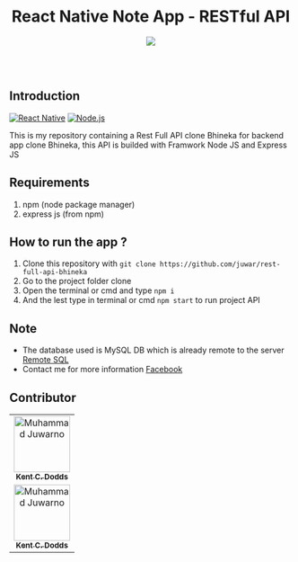 <h1 align='center'>React Native Note App - RESTful API</h1>

<p align='center'>
  <img src='https://smarttechies.files.wordpress.com/2015/10/node-express.png?w=605' />
  </a>
</p>

<br>
<br>

## Introduction
[![React Native](https://img.shields.io/badge/Express%20-4.17.1-blue.svg?style=rounded-square)](https://expressjs.com/)
[![Node.js](https://img.shields.io/badge/Node.js-v.11.15-green.svg?style=rounded-square)](https://nodejs.org/)

This is my repository containing a Rest Full API clone Bhineka for backend app clone Bhineka, this API is builded with Framwork Node JS and Express JS

## Requirements
1. npm (node package manager)
2. express js (from npm)

## How to run the app ?
1. Clone this repository with `git clone https://github.com/juwar/rest-full-api-bhineka`
2. Go to the project folder clone
3. Open the terminal or cmd and type `npm i`
4. And the lest type in terminal or cmd `npm start` to run project API

## Note
* The database used is MySQL DB which is already remote to the server [Remote SQL](https://remotemysql.com/)
* Contact me for more information [Facebook](https://www.facebook.com/login.php?next=https%3A%2F%2Fm.facebook.com%2Fmuhammad.juwar.9&refsrc=https%3A%2F%2Fm.facebook.com%2Fmuhammad.juwar.9&_rdr)

## Contributor
<table>
  <tr>
    <td align="center"><a href="https://github.com/juwar"><img src="https://avatars3.githubusercontent.com/u/50343114?s=400&v=4" width="100px;" alt="Muhammad Juwarno"/><br /><sub><b>Kent C. Dodds</b></sub></a><br />
  </tr>
  <tr>
    <td align="center"><a href="https://github.com/muhrobai"><img src="https://avatars1.githubusercontent.com/u/50520431?s=460&v=4" width="100px;" alt="Muhammad Juwarno"/><br /><sub><b>Kent C. Dodds</b></sub></a><br />
  </tr>
</table>